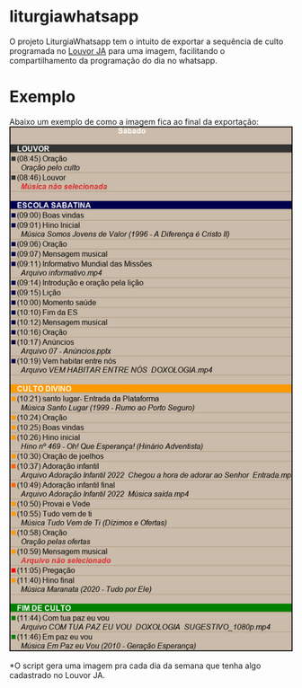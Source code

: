 # liturgiawhatsapp

O projeto LiturgiaWhatsapp tem o intuito de exportar a sequência de culto programada no [Louvor JA](https://louvorja.com.br "Site do Louvor JA") para uma imagem, facilitando o compartilhamento da programação do dia no whatsapp.

# Exemplo

Abaixo um exemplo de como a imagem fica ao final da exportação:
![alt text](https://github.com/corugo/liturgiawhatsapp/raw/main/7.png "Exemplo de sábado")

*O script gera uma imagem pra cada dia da semana que tenha algo cadastrado no Louvor JA.
